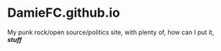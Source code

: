 # DamieFC.github.io
My punk rock/open source/politics site, with plenty of, how can I put it, ***stuff***
